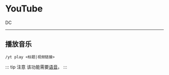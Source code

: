 # YouTube
<span class="span-discord">DC</span>

---

## 播放音乐
```
/yt play <标题|视频链接>
```

::: tip 注意
该功能需要[语音](/module/discord/#语音)。
:::